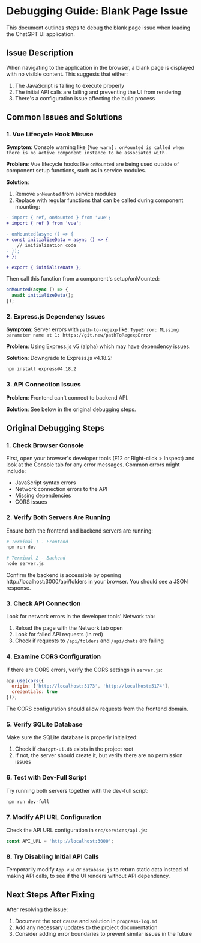 # Debugging Guide: Blank Page Issue

This document outlines steps to debug the blank page issue when loading the ChatGPT UI application.

## Issue Description

When navigating to the application in the browser, a blank page is displayed with no visible content. This suggests that either:
1. The JavaScript is failing to execute properly
2. The initial API calls are failing and preventing the UI from rendering
3. There's a configuration issue affecting the build process

## Common Issues and Solutions

### 1. Vue Lifecycle Hook Misuse

**Symptom**: Console warning like `[Vue warn]: onMounted is called when there is no active component instance to be associated with.`

**Problem**: Vue lifecycle hooks like `onMounted` are being used outside of component setup functions, such as in service modules.

**Solution**: 
1. Remove `onMounted` from service modules
2. Replace with regular functions that can be called during component mounting:

```diff
- import { ref, onMounted } from 'vue';
+ import { ref } from 'vue';

- onMounted(async () => {
+ const initializeData = async () => {
    // initialization code
- });
+ };

+ export { initializeData };
```

Then call this function from a component's setup/onMounted:

```javascript
onMounted(async () => {
  await initializeData();
});
```

### 2. Express.js Dependency Issues

**Symptom**: Server errors with `path-to-regexp` like: `TypeError: Missing parameter name at 1: https://git.new/pathToRegexpError`

**Problem**: Using Express.js v5 (alpha) which may have dependency issues.

**Solution**: Downgrade to Express.js v4.18.2:
```bash
npm install express@4.18.2
```

### 3. API Connection Issues

**Problem**: Frontend can't connect to backend API.

**Solution**: See below in the original debugging steps.

## Original Debugging Steps

### 1. Check Browser Console

First, open your browser's developer tools (F12 or Right-click > Inspect) and look at the Console tab for any error messages. Common errors might include:

- JavaScript syntax errors
- Network connection errors to the API
- Missing dependencies
- CORS issues

### 2. Verify Both Servers Are Running

Ensure both the frontend and backend servers are running:
```bash
# Terminal 1 - Frontend
npm run dev

# Terminal 2 - Backend
node server.js
```

Confirm the backend is accessible by opening http://localhost:3000/api/folders in your browser. You should see a JSON response.

### 3. Check API Connection

Look for network errors in the developer tools' Network tab:
1. Reload the page with the Network tab open
2. Look for failed API requests (in red)
3. Check if requests to `/api/folders` and `/api/chats` are failing

### 4. Examine CORS Configuration

If there are CORS errors, verify the CORS settings in `server.js`:
```javascript
app.use(cors({
  origin: ['http://localhost:5173', 'http://localhost:5174'],
  credentials: true
}));
```

The CORS configuration should allow requests from the frontend domain.

### 5. Verify SQLite Database

Make sure the SQLite database is properly initialized:
1. Check if `chatgpt-ui.db` exists in the project root
2. If not, the server should create it, but verify there are no permission issues

### 6. Test with Dev-Full Script

Try running both servers together with the dev-full script:
```bash
npm run dev-full
```

### 7. Modify API URL Configuration

Check the API URL configuration in `src/services/api.js`:
```javascript
const API_URL = 'http://localhost:3000';
```

### 8. Try Disabling Initial API Calls

Temporarily modify `App.vue` or `database.js` to return static data instead of making API calls, to see if the UI renders without API dependency.

## Next Steps After Fixing

After resolving the issue:
1. Document the root cause and solution in `progress-log.md`
2. Add any necessary updates to the project documentation
3. Consider adding error boundaries to prevent similar issues in the future 
